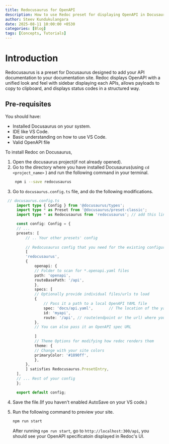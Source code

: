 ```yaml
---
title: Redocusaurus for OpenAPI
description: How to use Redoc preset for displaying OpenAPI in Docusaurus?
author: Steev Kundukulangara
date: 2025-08-11 10:00:00 +0530
categories: [Blog]
tags: [Concepts, Tutorials]
---
```


# Introduction

Redocusaurus is a preset for Docusaurus designed to add your API documentation to your documentation site. Redoc displays OpenAPI with a unified look and feel with sidebar displaying each APIs, allows payloads to copy to clipboard, and displays status codes in a structured way.

## Pre-requisites

You should have:

* Installed Docusaurus on your system.
* IDE like VS Code.
* Basic understanding on how to use VS Code.
* Valid OpenAPI file

To install Redoc on Docusaurus,

1. Open the docusaurus project(if not already opened).
2. Go to the directory where you have installed Docusaurus(using `cd <project_name>` ) and run the following command in your terminal.
   ```bash
    npm i --save redocusaurus
   ```
3.  Go to `docusaurus.config.ts` file, and do the following modifications.
   ```typescript
    // docusaurus.config.ts
        import type { Config } from '@docusaurus/types';
        import type * as Preset from '@docusaurus/preset-classic';
        import type * as Redocusaurus from 'redocusaurus'; // add this line.

        const config: Config = {
        // ...
        presets: [
            // .. Your other presets' config
          
            // Redocusaurus config that you need for the existing configuration.
            [   
            'redocusaurus',
            {
                openapi: {
                // Folder to scan for *.openapi.yaml files
                path: 'openapi',
                routeBasePath: '/api',      
                },
                specs: [
                // Optionally provide individual files/urls to load
                {
                    // Pass it a path to a local OpenAPI YAML file
                    spec: 'docs/api.yaml',       // The location of the yaml file
                    id: 'myapi', 
                    route: '/api', // route(endpoint or the url) where you want the API documentation to be displayed
                },
                // You can also pass it an OpenAPI spec URL
               
                ]
                // Theme Options for modifying how redoc renders them
                theme: {
                // Change with your site colors
                primaryColor: '#1890ff',
                },
            },
            ] satisfies Redocusaurus.PresetEntry,
        ],
        // ... Rest of your config
        };

        export default config;
   ```
4.  Save the file.(If you haven't enabled AutoSave on your VS code.)
5.  Run the following command to preview your site.

    ```bash
    npm run start
    ```
    
    After running `npm run start`, go to `http://localhost:300/api`, you should see your OpenAPI specificatoin displayed in Redoc's UI. 